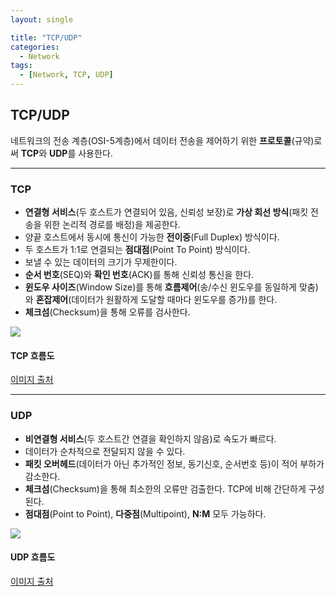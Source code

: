 ```yaml
---
layout: single

title: "TCP/UDP"
categories:
  - Network
tags:
  - [Network, TCP, UDP]
---
```




## TCP/UDP

네트워크의 전송 계층(OSI-5계층)에서 데이터 전송을 제어하기 위한 **프로토콜**(규약)로써 **TCP**와 **UDP**를 사용한다.

---

### TCP

- **연결형 서비스**(두 호스트가 연결되어 있음, 신뢰성 보장)로 **가상 회선 방식**(패킷 전송을 위한 논리적 경로를 배정)을 제공한다.
- 양끝 호스트에서 동시에 통신이 가능한 **전이중**(Full Duplex) 방식이다.
- 두 호스트가 1:1로 연결되는 **점대점**(Point To Point) 방식이다.
- 보낼 수 있는 데이터의 크기가 무제한이다.
- **순서 번호**(SEQ)와 **확인 번호**(ACK)를 통해 신뢰성 통신을 한다.
- **윈도우 사이즈**(Window Size)를 통해 **흐름제어**(송/수신 윈도우를 동일하게 맞춤)와 **혼잡제어**(데이터가 원활하게 도달할 때마다 윈도우를 증가)를 한다.
- **체크섬**(Checksum)을 통해 오류를 검사한다.

![](https://user-images.githubusercontent.com/18680116/72620250-4be43480-3982-11ea-9fc9-27546b1bd0d6.png)

#### 											TCP 흐름도 

[이미지 출처](https://mangkyu.tistory.com/15)

---

### UDP

- **비연결형 서비스**(두 호스트간 연결을 확인하지 않음)로 속도가 빠르다.
- 데이터가 순차적으로 전달되지 않을 수 있다.
- **패킷 오버헤드**(데이터가 아닌 추가적인 정보, 동기신호, 순서번호 등)이 적어 부하가 감소한다.
- **체크섬**(Checksum)을 통해 최소한의 오류만 검출한다. TCP에 비해 간단하게 구성된다.
- **점대점**(Point to Point), **다중점**(Multipoint), **N:M** 모두 가능하다.

![](https://user-images.githubusercontent.com/18680116/72620275-556d9c80-3982-11ea-8f64-7e405f476d39.png)

#### 											UDP 흐름도 

[이미지 출처](https://mangkyu.tistory.com/15)